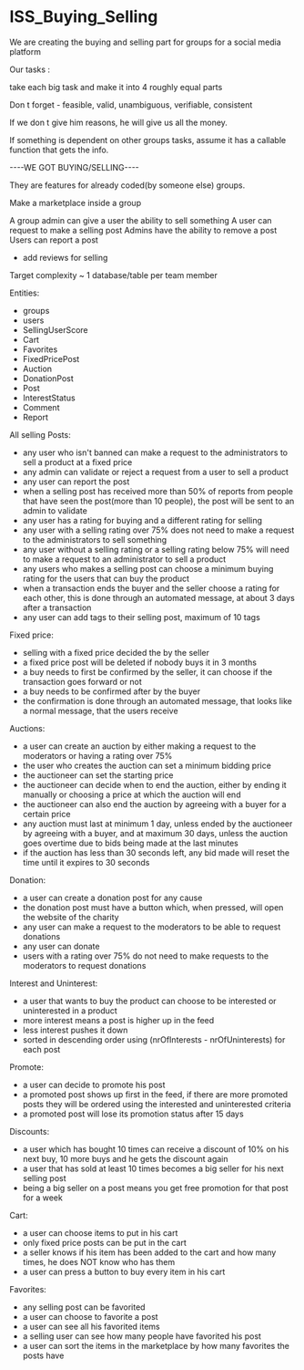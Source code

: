 # ISS_Buying_Selling
We are creating the buying and selling part for groups for a social media platform



Our tasks :

take each big task and make it into 4 roughly equal parts 

Don t forget - feasible, valid, unambiguous, verifiable, consistent 

If we don t give him reasons, he will give us all the money. 

If something is dependent on other groups tasks, assume it has a callable function that gets the info.

----WE GOT BUYING/SELLING----


They are features for already coded(by someone else) groups.



Make a marketplace inside a group

A group admin can give a user the ability to sell something
A user can request to make a selling post
Admins have the ability to remove a post
Users can report a post
- add reviews for selling


Target complexity ~ 1 database/table per team member 

Entities:
- groups
- users
- SellingUserScore
- Cart
- Favorites
- FixedPricePost
- Auction
- DonationPost
- Post
- InterestStatus
- Comment
- Report




All selling Posts:
- any user who isn't banned can make a request to the administrators to sell a product at a fixed price
- any admin can validate or reject a request from a user to sell a product
- any user can report the post
- when a selling post has received more than 50% of reports from people that have seen the post(more than 10 people), the post will be sent to an admin to validate
- any user has a rating for buying and a different rating for selling
- any user with a selling rating over 75% does not need to make a request to the administrators to sell something
- any user without a selling rating or a selling rating below 75% will need to make a request to an administrator to sell a product
- any users who makes a selling post can choose a minimum buying rating for the users that can buy the product
- when a transaction ends the buyer and the seller choose a rating for each other, this is done through an automated message, at about 3 days after a transaction
- any user can add tags to their selling post, maximum of 10 tags

Fixed price:
- selling with a fixed price decided the by the seller
- a fixed price post will be deleted if nobody buys it in 3 months
- a buy needs to first be confirmed by the seller, it can choose if the transaction goes forward or not
- a buy needs to be confirmed after by the buyer
- the confirmation is done through an automated message, that looks like a normal message, that the users receive

Auctions:
- a user can create an auction by either making a request to the moderators or having a rating over 75%
- the user who creates the auction can set a minimum bidding price
- the auctioneer can set the starting price
- the auctioneer can decide when to end the auction, either by ending it manually or choosing a price at which the auction will end
- the auctioneer can also end the auction by agreeing with a buyer for a certain price
- any auction must last at minimum 1 day, unless ended by the auctioneer by agreeing with a buyer, and at maximum 30 days, unless the auction goes overtime due to bids being made at the last minutes
- if the auction has less than 30 seconds left, any bid made will reset the time until it expires to 30 seconds

Donation:
- a user can create a donation post for any cause
- the donation post must have a button which, when pressed, will open the website of the charity	
- any user can make a request to the moderators to be able to request donations
- any user can donate
- users with a rating over 75% do not need to make requests to the moderators to request donations
	

Interest and Uninterest:
- a user that wants to buy the product can choose to be interested or uninterested in a product
- more interest means a post is higher up in the feed
- less interest pushes it down
- sorted in descending order using (nrOfInterests - nrOfUninterests) for each post

Promote:
- a user can decide to promote his post
- a promoted post shows up first in the feed, if there are more promoted posts they will be ordered using the interested and uninterested criteria
- a promoted post will lose its promotion status after 15 days

Discounts:
- a user which has bought 10 times can receive a discount of 10% on his next buy, 10 more buys and he gets the discount again
- a user that has sold at least 10 times becomes a big seller for his next selling post
- being a big seller on a post means you get free promotion for that post for a week

Cart:
- a user can choose items to put in his cart
- only fixed price posts can be put in the cart
- a seller knows if his item has been added to the cart and how many times, he does NOT know who has them
- a user can press a button to buy every item in his cart

Favorites:
- any selling post can be favorited
- a user can choose to favorite a post
- a user can see all his favorited items
- a selling user can see how many people have favorited his post
- a user can sort the items in the marketplace by how many favorites the posts have





	
